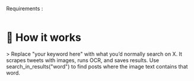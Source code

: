 Requirements : 
```pip install snscrape easyocr pillow requests
```


<h1>🚀 How it works </h1>>
Replace "your keyword here" with what you’d normally search on X.
It scrapes tweets with images, runs OCR, and saves results.
Use search_in_results("word") to find posts where the image text contains that word.
